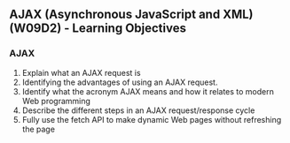 ## AJAX (Asynchronous JavaScript and XML) (W09D2) - Learning Objectives

### AJAX
1. Explain what an AJAX request is
2. Identifying the advantages of using an AJAX request.
3. Identify what the acronym AJAX means and how it relates to modern Web programming
4. Describe the different steps in an AJAX request/response cycle
5. Fully use the fetch API to make dynamic Web pages without refreshing the page
